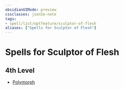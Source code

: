 ```yaml
---
obsidianUIMode: preview
cssclasses: json5e-note
tags:
- spell/list/optfeature/sculptor-of-flesh
aliases: ["Spells for Sculptor of Flesh"]
---
```

# Spells for Sculptor of Flesh

## 4th Level

- [Polymorph](polymorph "PHB")